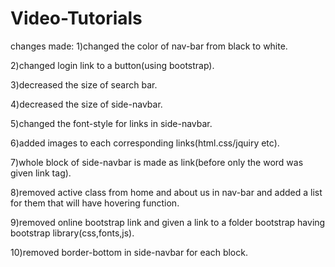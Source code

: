 # Video-Tutorials
changes made:
1)changed the color of nav-bar from black to white.

2)changed login link to a button(using bootstrap).

3)decreased the size of search bar.

4)decreased the size of side-navbar.

5)changed the font-style for links in side-navbar.

6)added images to each corresponding links(html.css/jquiry etc).

7)whole block of side-navbar is made as link(before only the word was given link tag). 

8)removed active class from home and about us in nav-bar and added a list for them that will have hovering function.

9)removed online bootstrap link and given a link to a folder bootstrap having bootstrap library(css,fonts,js).

10)removed border-bottom in side-navbar for each block.
